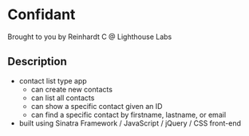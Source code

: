 # Confidant

Brought to you by Reinhardt C @ Lighthouse Labs

## Description
- contact list type app
  - can create new contacts
  - can list all contacts
  - can show a specific contact given an ID
  - can find a specific contact by firstname, lastname, or email
- built using Sinatra Framework / JavaScript / jQuery / CSS front-end
